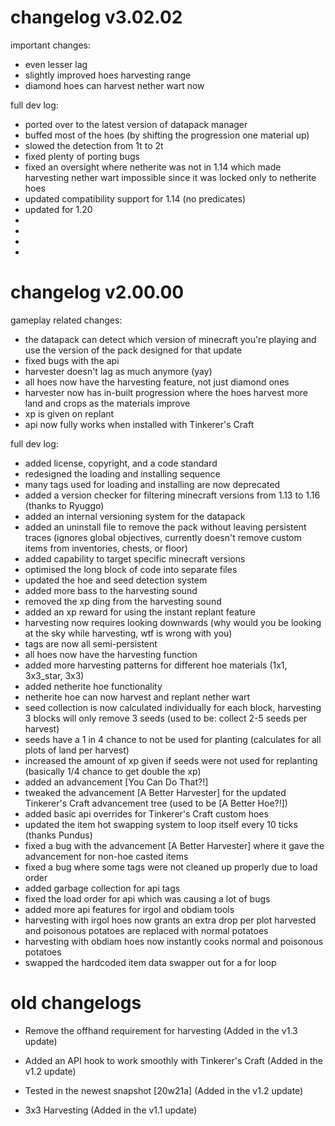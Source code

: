 # changelog v3.02.02

important changes:
+ even lesser lag
+ slightly improved hoes harvesting range
+ diamond hoes can harvest nether wart now


full dev log:
+ ported over to the latest version of datapack manager
+ buffed most of the hoes (by shifting the progression one material up)
+ slowed the detection from 1t to 2t
+ fixed plenty of porting bugs
+ fixed an oversight where netherite was not in 1.14 which made harvesting nether wart impossible since it was locked only to netherite hoes
+ updated compatibility support for 1.14 (no predicates)
+ updated for 1.20
+ 
+ 
+ 
+ 



# changelog v2.00.00

gameplay related changes:

+ the datapack can detect which version of minecraft you're playing and use the version of the pack designed for that update
+ fixed bugs with the api
+ harvester doesn't lag as much anymore (yay)
+ all hoes now have the harvesting feature, not just diamond ones
+ harvester now has in-built progression where the hoes harvest more land and crops as the materials improve
+ xp is given on replant
+ api now fully works when installed with Tinkerer's Craft


full dev log:

+ added license, copyright, and a code standard
+ redesigned the loading and installing sequence
+ many tags used for loading and installing are now deprecated
+ added a version checker for filtering minecraft versions from 1.13 to 1.16 (thanks to Ryuggo)
+ added an internal versioning system for the datapack
+ added an uninstall file to remove the pack without leaving persistent traces (ignores global objectives, currently doesn't remove custom items from inventories, chests, or floor)
+ added capability to target specific minecraft versions
+ optimised the long block of code into separate files
+ updated the hoe and seed detection system
+ added more bass to the harvesting sound
+ removed the xp ding from the harvesting sound
+ added an xp reward for using the instant replant feature
+ harvesting now requires looking downwards (why would you be looking at the sky while harvesting, wtf is wrong with you)
+ tags are now all semi-persistent
+ all hoes now have the harvesting function
+ added more harvesting patterns for different hoe materials (1x1, 3x3_star, 3x3)
+ added netherite hoe functionality
+ netherite hoe can now harvest and replant nether wart
+ seed collection is now calculated individually for each block, harvesting 3 blocks will only remove 3 seeds (used to be: collect 2-5 seeds per harvest)
+ seeds have a 1 in 4 chance to not be used for planting (calculates for all plots of land per harvest)
+ increased the amount of xp given if seeds were not used for replanting (basically 1/4 chance to get double the xp)
+ added an advancement [You Can Do That?!]
+ tweaked the advancement [A Better Harvester] for the updated Tinkerer's Craft advancement tree (used to be [A Better Hoe?!])
+ added basic api overrides for Tinkerer's Craft custom hoes
+ updated the item hot swapping system to loop itself every 10 ticks (thanks Pundus)
+ fixed a bug with the advancement [A Better Harvester] where it gave the advancement for non-hoe casted items
+ fixed a bug where some tags were not cleaned up properly due to load order
+ added garbage collection for api tags
+ fixed the load order for api which was causing a lot of bugs
+ added more api features for irgol and obdiam tools
+ harvesting with irgol hoes now grants an extra drop per plot harvested and poisonous potatoes are replaced with normal potatoes
+ harvesting with obdiam hoes now instantly cooks normal and poisonous potatoes
+ swapped the hardcoded item data swapper out for a for loop



# old changelogs
- Remove the offhand requirement for harvesting (Added in the v1.3 update)

- Added an API hook to work smoothly with Tinkerer's Craft (Added in the v1.2 update)
- Tested in the newest snapshot [20w21a] (Added in the v1.2 update)

- 3x3 Harvesting (Added in the v1.1 update)